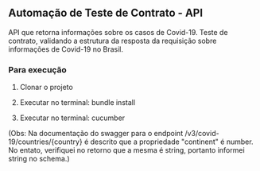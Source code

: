 
## Automação de Teste de Contrato - API

API que retorna informações sobre os casos de Covid-19. 
Teste de contrato, validando a estrutura da resposta da requisição sobre informações de Covid-19 no Brasil.


### Para execução

1. Clonar o projeto

2. Executar no terminal: bundle install

3. Executar no terminal: cucumber

(Obs: Na documentação do swagger para o endpoint /v3/covid-19/countries/{country} é descrito que a propriedade "continent" é number.
No entato, verifiquei no retorno que a mesma é string, portanto informei string no schema.)